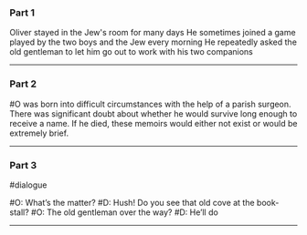 
### Part 1

Oliver stayed in the Jew's room for many days
He sometimes joined a game played by the two boys and the Jew every morning
He repeatedly asked the old gentleman to let him go out to work with his two companions

----

### Part 2

#O was born into difficult circumstances with the help of a parish surgeon.
There was significant doubt about whether he would survive long enough to receive a name.
If he died, these memoirs would either not exist or would be extremely brief.

----

### Part 3

#dialogue

#O: What’s the matter?
#D: Hush! Do you see that old cove at the book-stall?
#O: The old gentleman over the way?
#D: He’ll do

----

